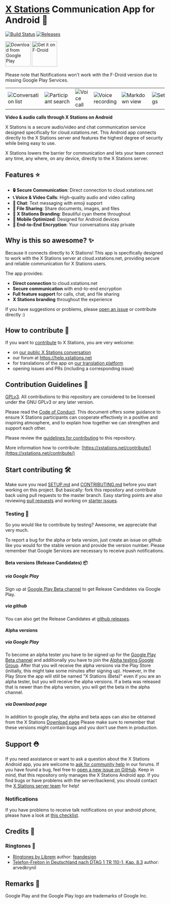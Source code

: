 <!--
 ~ SPDX-FileCopyrightText: 2017-2024 X Stations and contributors
 ~ SPDX-License-Identifier: GPL-3.0-or-later
-->
# [X Stations](https://xstations.net) Communication App for Android :speech_balloon:

[![Build Status](https://drone.xstations.net/api/badges/xstations/talk-android/status.svg)](https://drone.xstations.net/xstations/talk-android) [![Releases](https://img.shields.io/github/release/xstations/talk-android.svg)](https://github.com/xstations/talk-android/releases/latest)

[<img src="https://play.google.com/intl/en_us/badges/images/generic/en_badge_web_generic.png" 
      alt="Download from Google Play" 
      height="80">](https://play.google.com/store/apps/details?id=com.xstations.talk)
[<img src="https://f-droid.org/badge/get-it-on.png"
      alt="Get it on F-Droid"
      height="80">](https://f-droid.org/packages/com.xstations.talk/)

Please note that Notifications won't work with the F-Droid version due to missing Google Play Services.

|||||||
|---|---|---|---|---|---|
|![Conversation list](/fastlane/metadata/android/en-US/images/phoneScreenshots/conversationList_light.png "Conversation list")|![Participant search](/fastlane/metadata/android/en-US/images/phoneScreenshots/searchParticipant_light.png "Participant search")|![Voice call](/fastlane/metadata/android/en-US/images/phoneScreenshots/voiceCall.png "Voice call")|![Voice recording](/fastlane/metadata/android/en-US/images/phoneScreenshots/voiceRecord_light.png "Voice recording")|![Markdown view](/fastlane/metadata/android/en-US/images/phoneScreenshots/markdown_light.png "Markdown view")|![Settings](/fastlane/metadata/android/en-US/images/phoneScreenshots/settings_light.png "Settings")|

**Video & audio calls through X Stations on Android**

X Stations is a secure audio/video and chat communication service designed specifically for cloud.xstations.net. This Android app connects directly to the X Stations server and features the highest degree of security while being easy to use.

X Stations lowers the barrier for communication and lets your team connect any time, any where, on any device, directly to the X Stations server.

## Features :star:

- **🔒 Secure Communication**: Direct connection to cloud.xstations.net
- **📞 Voice & Video Calls**: High-quality audio and video calling
- **💬 Chat**: Text messaging with emoji support
- **📁 File Sharing**: Share documents, images, and files
- **🎨 X Stations Branding**: Beautiful cyan theme throughout
- **📱 Mobile Optimized**: Designed for Android devices
- **🔐 End-to-End Encryption**: Your conversations stay private 

## Why is this so awesome? :sparkles:

Because it connects directly to X Stations! This app is specifically designed to work with the X Stations server at cloud.xstations.net, providing secure and reliable communication for X Stations users.

The app provides:
- **Direct connection** to cloud.xstations.net
- **Secure communication** with end-to-end encryption
- **Full feature support** for calls, chat, and file sharing
- **X Stations branding** throughout the experience

If you have suggestions or problems, please [open an issue](https://github.com/xstations/talk-android/issues) or contribute directly :)

## How to contribute :rocket:

If you want to [contribute](https://xstations.net/contribute/) to X Stations, you are very welcome: 

- on [our public X Stations conversation](https://cloud.xstations.net)
- our forum at https://help.xstations.net
- for translations of the app on [our translation platform](https://translate.xstations.net)
- opening issues and PRs (including a corresponding issue)

## Contribution Guidelines :scroll:

[GPLv3](https://github.com/xstations/talk-android/blob/master/LICENSE.txt). All contributions to this repository are considered to be licensed under the GNU GPLv3 or any later version.

Please read the [Code of Conduct](https://xstations.net/community/code-of-conduct/). This document offers some guidance to ensure X Stations participants can cooperate effectively in a positive and inspiring atmosphere, and to explain how together we can strengthen and support each other.

Please review the [guidelines for contributing](/CONTRIBUTING.md) to this repository.

More information how to contribute: [https://xstations.net/contribute/](https://xstations.net/contribute/)

## Start contributing :hammer_and_wrench:

Make sure you read [SETUP.md](/SETUP.md) and [CONTRIBUTING.md](/CONTRIBUTING.md) before you start working on this project.
But basically: fork this repository and contribute back using pull requests to the master branch.
Easy starting points are also reviewing [pull requests](https://github.com/xstations/talk-android/pulls) and working on [starter issues](https://github.com/xstations/talk-android/issues?q=is%3Aopen+is%3Aissue+label%3A%22good+first+issue%22).

### Testing :test_tube:

So you would like to contribute by testing? Awesome, we appreciate that very much. 

To report a bug for the alpha or beta version, just create an issue on github like you would for the stable version and
 provide the version number. Please remember that Google Services are necessary to receive push notifications. 
 
#### Beta versions (Release Candidates) :package:

##### via Google Play

Sign up at [Google Play Beta channel](https://play.google.com/apps/testing/com.xstations.talk) to get Release Candidates via Google Play.

##### via github

You can also get the Release Candidates at [github releases](https://github.com/xstations/talk-android/releases).

#### Alpha versions

##### via Google Play

To become an alpha tester you have to be signed up for the [Google Play Beta channel](https://play.google.com/apps/testing/com.xstations.talk) 
and additionally you have to join the [Alpha testing Google Group](https://groups.google.com/g/xstations-android-talk-alpha-testing). 
After that you will receive the alpha versions via the Play Store (initially, this might take some minutes after
 signing up). However, in the Play Store the app will still be named "X Stations (Beta)" even if you are an alpha tester, but you will receive the alpha versions.
If a beta was released that is newer than the alpha version, you will get the beta in the alpha channel.
 
##### via Download page

In addition to google play, the alpha and beta apps can also be obtained from the X Stations [Download page](https://download.xstations.net/android/talk-alpha/)
Please make sure to remember that these versions might contain bugs and you don't use them in production.

## Support :rescue_worker_helmet:

If you need assistance or want to ask a question about the X Stations Android app, you are welcome to [ask for community help](https://help.xstations.net/c/support/talk/52) in our forums. If you have found a bug, feel free to [open a new issue on GitHub](https://github.com/xstations/talk-android/issues). Keep in mind, that this repository only manages the X Stations Android app. If you find bugs or have problems with the server/backend, you should contact the [X Stations server team](https://github.com/xstations/server) for help!

### Notifications

If you have problems to receive talk notifications on your android phone, please have a look at [this checklist](https://github.com/xstations/talk-android/blob/master/docs/notifications.md).

## Credits :scroll:

### Ringtones :bell:

- [Ringtones by Librem](https://developer.puri.sm/licenses/Librem5/Birch/sound-theme-librem5.html) 
  author: [feandesign](https://soundcloud.com/feandesign)
- [Telefon-Freiton in Deutschland nach DTAG 1 TR 110-1, Kap. 8.3](https://commons.wikimedia.org/wiki/File:1TR110-1_Kap8.3_Freiton1.ogg)
  author: arvedkrynil

[dcofile]: https://github.com/xstations/talk-android/blob/master/contribute/developer-certificate-of-origin
[applyalicense]: https://github.com/xstations/talk-android/blob/master/contribute/HowToApplyALicense.md

## Remarks :scroll:

Google Play and the Google Play logo are trademarks of Google Inc.